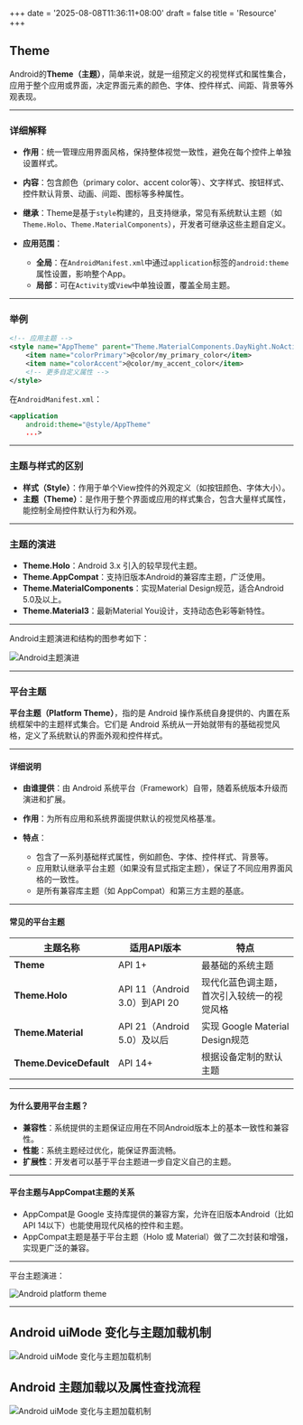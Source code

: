 +++
date = '2025-08-08T11:36:11+08:00'
draft = false
title = 'Resource'
+++

## Theme

Android的**Theme（主题）**，简单来说，就是一组预定义的视觉样式和属性集合，应用于整个应用或界面，决定界面元素的颜色、字体、控件样式、间距、背景等外观表现。

---

### 详细解释

* **作用**：统一管理应用界面风格，保持整体视觉一致性，避免在每个控件上单独设置样式。
* **内容**：包含颜色（primary color、accent color等）、文字样式、按钮样式、控件默认背景、动画、间距、图标等多种属性。
* **继承**：Theme是基于`style`构建的，且支持继承，常见有系统默认主题（如`Theme.Holo`、`Theme.MaterialComponents`），开发者可继承这些主题自定义。
* **应用范围**：

  * **全局**：在`AndroidManifest.xml`中通过`application`标签的`android:theme`属性设置，影响整个App。
  * **局部**：可在`Activity`或`View`中单独设置，覆盖全局主题。

---

### 举例

```xml
<!-- 应用主题 -->
<style name="AppTheme" parent="Theme.MaterialComponents.DayNight.NoActionBar">
    <item name="colorPrimary">@color/my_primary_color</item>
    <item name="colorAccent">@color/my_accent_color</item>
    <!-- 更多自定义属性 -->
</style>
```

在`AndroidManifest.xml`：

```xml
<application
    android:theme="@style/AppTheme"
    ...>
```

---

### 主题与样式的区别

* **样式（Style）**：作用于单个View控件的外观定义（如按钮颜色、字体大小）。
* **主题（Theme）**：是作用于整个界面或应用的样式集合，包含大量样式属性，能控制全局控件默认行为和外观。

---

### 主题的演进

* **Theme.Holo**：Android 3.x 引入的较早现代主题。
* **Theme.AppCompat**：支持旧版本Android的兼容库主题，广泛使用。
* **Theme.MaterialComponents**：实现Material Design规范，适合Android 5.0及以上。
* **Theme.Material3**：最新Material You设计，支持动态色彩等新特性。

---

Android主题演进和结构的图参考如下：

![Android主题演进](/ethenslab/images/theme.png)

---

### 平台主题

**平台主题（Platform Theme）**，指的是 Android 操作系统自身提供的、内置在系统框架中的主题样式集合。它们是 Android 系统从一开始就带有的基础视觉风格，定义了系统默认的界面外观和控件样式。

---

#### 详细说明

* **由谁提供**：由 Android 系统平台（Framework）自带，随着系统版本升级而演进和扩展。
* **作用**：为所有应用和系统界面提供默认的视觉风格基准。
* **特点**：

  * 包含了一系列基础样式属性，例如颜色、字体、控件样式、背景等。
  * 应用默认继承平台主题（如果没有显式指定主题），保证了不同应用界面风格的一致性。
  * 是所有兼容库主题（如 AppCompat）和第三方主题的基底。

---

#### 常见的平台主题

| 主题名称                    | 适用API版本                    | 特点                          |
| ----------------------- | -------------------------- | --------------------------- |
| **Theme**               | API 1+                     | 最基础的系统主题                    |
| **Theme.Holo**          | API 11（Android 3.0）到API 20 | 现代化蓝色调主题，首次引入较统一的视觉风格       |
| **Theme.Material**      | API 21（Android 5.0）及以后     | 实现 Google Material Design规范 |
| **Theme.DeviceDefault** | API 14+                    | 根据设备定制的默认主题                 |

---

#### 为什么要用平台主题？

* **兼容性**：系统提供的主题保证应用在不同Android版本上的基本一致性和兼容性。
* **性能**：系统主题经过优化，能保证界面流畅。
* **扩展性**：开发者可以基于平台主题进一步自定义自己的主题。

---

#### 平台主题与AppCompat主题的关系

* AppCompat是 Google 支持库提供的兼容方案，允许在旧版本Android（比如API 14以下）也能使用现代风格的控件和主题。
* AppCompat主题是基于平台主题（Holo 或 Material）做了二次封装和增强，实现更广泛的兼容。

---

平台主题演进：

![Android platform theme](ethenslab/images/platform-theme.png)

---

## Android uiMode 变化与主题加载机制

![Android uiMode 变化与主题加载机制](ethenslab/images/theme.png)

## Android 主题加载以及属性查找流程

![Android uiMode 变化与主题加载机制](/ethenslab/images/android-theme-resolve.png)

